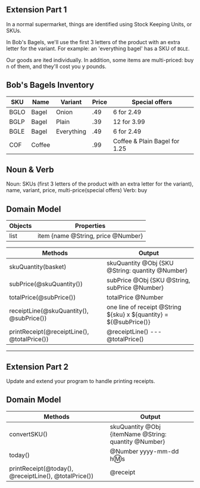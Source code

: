 ## Extension Part 1

In a normal supermarket, things are identified using Stock Keeping Units, or SKUs.

In Bob's Bagels, we'll use the first 3 letters of the product with an extra letter for the variant. For example: an 'everything bagel' has a SKU of `BGLE`.

Our goods are ited individually. In addition, some items are multi-priced: buy n of them, and they'll cost you y pounds.

## Bob's Bagels Inventory
|  SKU   |  Name  |  Variant   | Price | Special offers
|--------|--------|------------|-------|----
|  BGLO  | Bagel  | Onion      |  .49  | 6 for 2.49
|  BGLP  | Bagel  | Plain      |  .39  | 12 for 3.99
|  BGLE  | Bagel  | Everything |  .49  | 6 for 2.49
|  COF   | Coffee |            |  .99  | Coffee & Plain Bagel for 1.25


## Noun & Verb
Noun: SKUs (first 3 letters of the product with an extra letter for the variant), name, variant, price, multi-price(special offers)
Verb: buy

## Domain Model
| Objects    | Properties                         |
| ---------- | ---------------------------------- |
| list       | item {name @String, price @Number} |

| Methods                               | Output                                |
| ------------------------------------- | ------------------------------------- |
| skuQuantity(basket)                   | skuQuantity @Obj {SKU @String: quantity @Number}|
| subPrice(@skuQuantity())              | subPrice @Obj {SKU @String, subPrice @Number}               |
| totalPrice(@subPrice())               | totalPrice @Number                    | 
| receiptLine(@skuQuantity(), @subPrice())  | one line of receipt @String ${sku} x ${quantity} = ${@subPrice()}
| printReceipt(@receiptLine(), @totalPrice()) | @receiptLine() --- @totalPrice() |

---

## Extension Part 2
Update and extend your program to handle printing receipts.

## Domain Model
| Methods                                                        | Output                                |
| -------------------------------------------------------------- | ------------------------------------- |
| convertSKU()                                                   | skuQuantity @Obj {itemName @String: quantity @Number} |
| today()                                                        | @Number yyyy-mm-dd h:m:s              |
| printReceipt(@today(), @receiptLine(), @totalPrice())          | @receipt                              |
